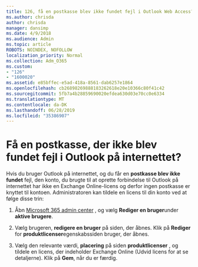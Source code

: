 ```yaml
---
title: 126, få en postkasse blev ikke fundet fejl i Outlook Web Access?
ms.author: chrisda
author: chrisda
manager: dansimp
ms.date: 4/9/2018
ms.audience: Admin
ms.topic: article
ROBOTS: NOINDEX, NOFOLLOW
localization_priority: Normal
ms.collection: Adm_O365
ms.custom:
- "126"
- "1600020"
ms.assetid: e85bffec-e5ad-418a-8561-dab6257e1864
ms.openlocfilehash: cb26898269888183262618e20e10366c80f41c42
ms.sourcegitcommit: 5fb7a4b28859690020efdea630d03e70cc0e6334
ms.translationtype: MT
ms.contentlocale: da-DK
ms.lasthandoff: 06/28/2019
ms.locfileid: "35386907"
---
```

# <a name="getting-a-mailbox-not-found-error-in-outlook-on-the-web"></a>Få en postkasse, der ikke blev fundet fejl i Outlook på internettet?

Hvis du bruger Outlook på internettet, og du får en **postkasse blev ikke fundet** fejl, den konto, du brugte til at oprette forbindelse til Outlook på internettet har ikke en Exchange Online-licens og derfor ingen postkasse er knyttet til kontoen. Administratoren kan tildele en licens til din konto ved at følge disse trin:

1. Åbn [Microsoft 365 admin center](https://portal.office.com/adminportal/home#/homepage) , og vælg **Rediger en bruger**under **aktive brugere**.

2. Vælg brugeren, **redigere en bruger** på siden, der åbnes. Klik på **Rediger** for **produktlicenser**egenskabssiden bruger, der åbnes.

3. Vælg den relevante værdi, **placering** på siden **produktlicenser** , og tildele en licens, der indeholder Exchange Online (Udvid licens for at se detaljerne). Klik på **Gem**, når du er færdig.
